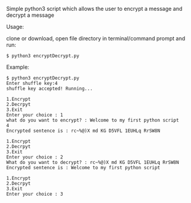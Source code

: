Simple python3 script which allows the user to encrypt a message and decrypt a message

Usage:

clone or download, open file directory in terminal/command prompt and run:

`$ python3 encryptDecrypt.py`


Example:

```
$ python3 encryptDecrypt.py
Enter shuffle key:4
shuffle key accepted! Running...

1.Encrypt 
2.Decrpyt 
3.Exit 
Enter your choice : 1
what do you want to encrypt? : Welcome to my first python script
4
Encrypted sentence is : rc~%@)X md KG D5VFL 1EUHLq RrSW8N

1.Encrypt 
2.Decrpyt 
3.Exit 
Enter your choice : 2
What do you want to decrypt? : rc~%@)X md KG D5VFL 1EUHLq RrSW8N
Encrypted sentence is : Welcome to my first python script

1.Encrypt 
2.Decrpyt 
3.Exit 
Enter your choice : 3
```
